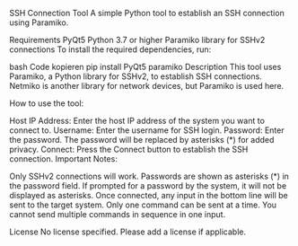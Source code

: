 SSH Connection Tool
A simple Python tool to establish an SSH connection using Paramiko.

Requirements
PyQt5
Python 3.7 or higher
Paramiko library for SSHv2 connections
To install the required dependencies, run:

bash
Code kopieren
pip install PyQt5 paramiko
Description
This tool uses Paramiko, a Python library for SSHv2, to establish SSH connections. Netmiko is another library for network devices, but Paramiko is used here.

How to use the tool:

Host IP Address: Enter the host IP address of the system you want to connect to.
Username: Enter the username for SSH login.
Password: Enter the password. The password will be replaced by asterisks (*) for added privacy.
Connect: Press the Connect button to establish the SSH connection.
Important Notes:

Only SSHv2 connections will work.
Passwords are shown as asterisks (*) in the password field.
If prompted for a password by the system, it will not be displayed as asterisks.
Once connected, any input in the bottom line will be sent to the target system. Only one command can be sent at a time. You cannot send multiple commands in sequence in one input.

License
No license specified. Please add a license if applicable.
